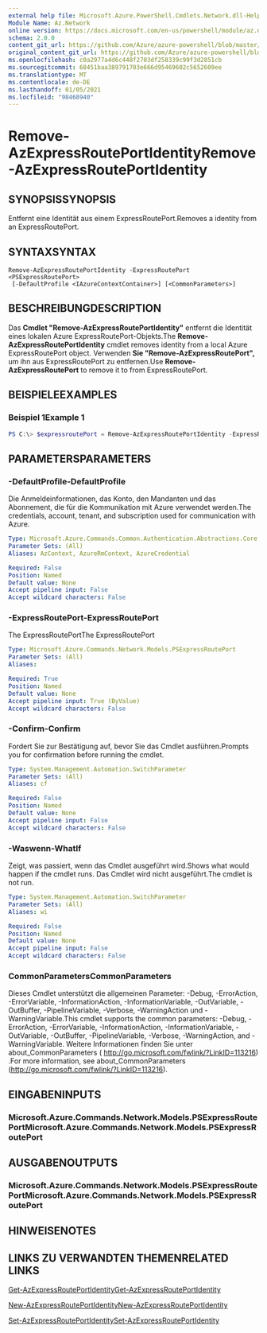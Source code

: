```yaml
---
external help file: Microsoft.Azure.PowerShell.Cmdlets.Network.dll-Help.xml
Module Name: Az.Network
online version: https://docs.microsoft.com/en-us/powershell/module/az.network/remove-azexpressrouteportidentity
schema: 2.0.0
content_git_url: https://github.com/Azure/azure-powershell/blob/master/src/Network/Network/help/Remove-AzExpressRoutePortIdentity.md
original_content_git_url: https://github.com/Azure/azure-powershell/blob/master/src/Network/Network/help/Remove-AzExpressRoutePortIdentity.md
ms.openlocfilehash: c0a2977a4d6c448f2703df258339c99f3d2851cb
ms.sourcegitcommit: 68451baa389791703e666d95469602c5652609ee
ms.translationtype: MT
ms.contentlocale: de-DE
ms.lasthandoff: 01/05/2021
ms.locfileid: "98468940"
---
```

# <span data-ttu-id="4aa75-101">Remove-AzExpressRoutePortIdentity</span><span class="sxs-lookup"><span data-stu-id="4aa75-101">Remove-AzExpressRoutePortIdentity</span></span>

## <span data-ttu-id="4aa75-102">SYNOPSIS</span><span class="sxs-lookup"><span data-stu-id="4aa75-102">SYNOPSIS</span></span>
<span data-ttu-id="4aa75-103">Entfernt eine Identität aus einem ExpressRoutePort.</span><span class="sxs-lookup"><span data-stu-id="4aa75-103">Removes a identity from an ExpressRoutePort.</span></span>

## <span data-ttu-id="4aa75-104">SYNTAX</span><span class="sxs-lookup"><span data-stu-id="4aa75-104">SYNTAX</span></span>

```
Remove-AzExpressRoutePortIdentity -ExpressRoutePort <PSExpressRoutePort>
 [-DefaultProfile <IAzureContextContainer>] [<CommonParameters>]
```

## <span data-ttu-id="4aa75-105">BESCHREIBUNG</span><span class="sxs-lookup"><span data-stu-id="4aa75-105">DESCRIPTION</span></span>
<span data-ttu-id="4aa75-106">Das **Cmdlet "Remove-AzExpressRoutePortIdentity"** entfernt die Identität eines lokalen Azure ExpressRoutePort-Objekts.</span><span class="sxs-lookup"><span data-stu-id="4aa75-106">The **Remove-AzExpressRoutePortIdentity** cmdlet removes identity from a local Azure ExpressRoutePort object.</span></span> <span data-ttu-id="4aa75-107">Verwenden **Sie "Remove-AzExpressRoutePort",** um ihn aus ExpressRoutePort zu entfernen.</span><span class="sxs-lookup"><span data-stu-id="4aa75-107">Use **Remove-AzExpressRoutePort** to remove it to from ExpressRoutePort.</span></span>

## <span data-ttu-id="4aa75-108">BEISPIELE</span><span class="sxs-lookup"><span data-stu-id="4aa75-108">EXAMPLES</span></span>

### <span data-ttu-id="4aa75-109">Beispiel 1</span><span class="sxs-lookup"><span data-stu-id="4aa75-109">Example 1</span></span>
```powershell
PS C:\> $expressroutePort = Remove-AzExpressRoutePortIdentity -ExpressRoutePort $expressroutePort
```

## <span data-ttu-id="4aa75-110">PARAMETERS</span><span class="sxs-lookup"><span data-stu-id="4aa75-110">PARAMETERS</span></span>

### <span data-ttu-id="4aa75-111">-DefaultProfile</span><span class="sxs-lookup"><span data-stu-id="4aa75-111">-DefaultProfile</span></span>
<span data-ttu-id="4aa75-112">Die Anmeldeinformationen, das Konto, den Mandanten und das Abonnement, die für die Kommunikation mit Azure verwendet werden.</span><span class="sxs-lookup"><span data-stu-id="4aa75-112">The credentials, account, tenant, and subscription used for communication with Azure.</span></span>

```yaml
Type: Microsoft.Azure.Commands.Common.Authentication.Abstractions.Core.IAzureContextContainer
Parameter Sets: (All)
Aliases: AzContext, AzureRmContext, AzureCredential

Required: False
Position: Named
Default value: None
Accept pipeline input: False
Accept wildcard characters: False
```

### <span data-ttu-id="4aa75-113">-ExpressRoutePort</span><span class="sxs-lookup"><span data-stu-id="4aa75-113">-ExpressRoutePort</span></span>
<span data-ttu-id="4aa75-114">The ExpressRoutePort</span><span class="sxs-lookup"><span data-stu-id="4aa75-114">The ExpressRoutePort</span></span>

```yaml
Type: Microsoft.Azure.Commands.Network.Models.PSExpressRoutePort
Parameter Sets: (All)
Aliases:

Required: True
Position: Named
Default value: None
Accept pipeline input: True (ByValue)
Accept wildcard characters: False
```

### <span data-ttu-id="4aa75-115">-Confirm</span><span class="sxs-lookup"><span data-stu-id="4aa75-115">-Confirm</span></span>
<span data-ttu-id="4aa75-116">Fordert Sie zur Bestätigung auf, bevor Sie das Cmdlet ausführen.</span><span class="sxs-lookup"><span data-stu-id="4aa75-116">Prompts you for confirmation before running the cmdlet.</span></span>

```yaml
Type: System.Management.Automation.SwitchParameter
Parameter Sets: (All)
Aliases: cf

Required: False
Position: Named
Default value: None
Accept pipeline input: False
Accept wildcard characters: False
```

### <span data-ttu-id="4aa75-117">-Waswenn</span><span class="sxs-lookup"><span data-stu-id="4aa75-117">-WhatIf</span></span>
<span data-ttu-id="4aa75-118">Zeigt, was passiert, wenn das Cmdlet ausgeführt wird.</span><span class="sxs-lookup"><span data-stu-id="4aa75-118">Shows what would happen if the cmdlet runs.</span></span>
<span data-ttu-id="4aa75-119">Das Cmdlet wird nicht ausgeführt.</span><span class="sxs-lookup"><span data-stu-id="4aa75-119">The cmdlet is not run.</span></span>

```yaml
Type: System.Management.Automation.SwitchParameter
Parameter Sets: (All)
Aliases: wi

Required: False
Position: Named
Default value: None
Accept pipeline input: False
Accept wildcard characters: False
```

### <span data-ttu-id="4aa75-120">CommonParameters</span><span class="sxs-lookup"><span data-stu-id="4aa75-120">CommonParameters</span></span>
<span data-ttu-id="4aa75-121">Dieses Cmdlet unterstützt die allgemeinen Parameter: -Debug, -ErrorAction, -ErrorVariable, -InformationAction, -InformationVariable, -OutVariable, -OutBuffer, -PipelineVariable, -Verbose, -WarningAction und -WarningVariable.</span><span class="sxs-lookup"><span data-stu-id="4aa75-121">This cmdlet supports the common parameters: -Debug, -ErrorAction, -ErrorVariable, -InformationAction, -InformationVariable, -OutVariable, -OutBuffer, -PipelineVariable, -Verbose, -WarningAction, and -WarningVariable.</span></span> <span data-ttu-id="4aa75-122">Weitere Informationen finden Sie unter about_CommonParameters ( http://go.microsoft.com/fwlink/?LinkID=113216) .</span><span class="sxs-lookup"><span data-stu-id="4aa75-122">For more information, see about_CommonParameters (http://go.microsoft.com/fwlink/?LinkID=113216).</span></span>


## <span data-ttu-id="4aa75-123">EINGABEN</span><span class="sxs-lookup"><span data-stu-id="4aa75-123">INPUTS</span></span>

### <span data-ttu-id="4aa75-124">Microsoft.Azure.Commands.Network.Models.PSExpressRoutePort</span><span class="sxs-lookup"><span data-stu-id="4aa75-124">Microsoft.Azure.Commands.Network.Models.PSExpressRoutePort</span></span>

## <span data-ttu-id="4aa75-125">AUSGABEN</span><span class="sxs-lookup"><span data-stu-id="4aa75-125">OUTPUTS</span></span>

### <span data-ttu-id="4aa75-126">Microsoft.Azure.Commands.Network.Models.PSExpressRoutePort</span><span class="sxs-lookup"><span data-stu-id="4aa75-126">Microsoft.Azure.Commands.Network.Models.PSExpressRoutePort</span></span>

## <span data-ttu-id="4aa75-127">HINWEISE</span><span class="sxs-lookup"><span data-stu-id="4aa75-127">NOTES</span></span>

## <span data-ttu-id="4aa75-128">LINKS ZU VERWANDTEN THEMEN</span><span class="sxs-lookup"><span data-stu-id="4aa75-128">RELATED LINKS</span></span>
[<span data-ttu-id="4aa75-129">Get-AzExpressRoutePortIdentity</span><span class="sxs-lookup"><span data-stu-id="4aa75-129">Get-AzExpressRoutePortIdentity</span></span>](./Get-AzExpressRoutePortIdentity.md)

[<span data-ttu-id="4aa75-130">New-AzExpressRoutePortIdentity</span><span class="sxs-lookup"><span data-stu-id="4aa75-130">New-AzExpressRoutePortIdentity</span></span>](./New-AzExpressRoutePortIdentity.md)

[<span data-ttu-id="4aa75-131">Set-AzExpressRoutePortIdentity</span><span class="sxs-lookup"><span data-stu-id="4aa75-131">Set-AzExpressRoutePortIdentity</span></span>](./Set-AzExpressRoutePortIdentity.md)
